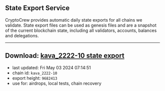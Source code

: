 ## State Export Service
CryptoCrew provides automatic daily state exports for all chains we validate. State export files can be used as genesis files and are a snapshot of the current blockchain state, including all validators, accounts, balances and delegations.

---
**Download: [kava_2222-10 state export](https://dl-eu2.ccvalidators.com/SERVICE/kava/kava_2222-10_export_9682413.json)**
---

- last updated: Fri May 03 2024 07:14:51
- chain id: `kava_2222-10`
- export height: `9682413`
- use for: airdrops, local tests, chain recovery
